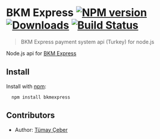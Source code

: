 # BKM Express [![NPM version][npm-image]][npm-url] [![Downloads][downloads-image]][npm-url] [![Build Status][travis-image]][travis-url]
> BKM Express payment system api (Turkey) for node.js

Node.js api for [BKM Express](https://www.bkmexpress.com.tr)

 ## Install
 
 Install with [npm](http://github.com/isaacs/npm):
 
 ```
   npm install bkmexpress
 ```
 
 ## Contributors
 
  * Author: [Tümay Çeber](https://github.com/brendtumi)
 
 [bkm-url]: https://www.bkmexpress.com.tr
 [downloads-image]: http://img.shields.io/npm/dm/bkmexpress.svg
 [npm-url]: https://npmjs.org/package/bkmexpress
 [npm-image]: https://img.shields.io/npm/v/bkmexpress.svg
 
 [travis-url]: https://travis-ci.org/brendtumi/bkmexpress
 [travis-image]: http://img.shields.io/travis/brendtumi/bkmexpress.svg
